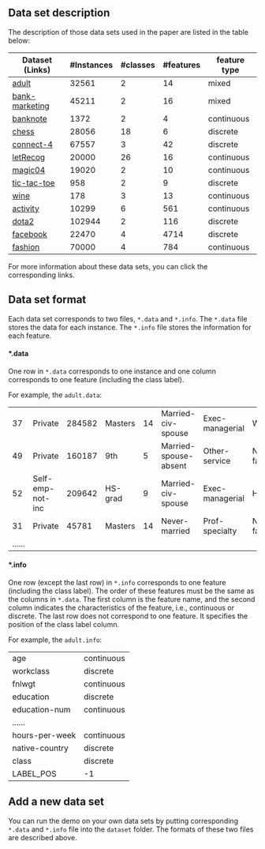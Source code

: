 ## Data set description
The description of those data sets used in the paper are listed in the table below:

|Dataset (Links) | \#Instances | \#classes	| \#features	| feature type|
| --- | --- | --- | --- | --- |
|[adult](https://archive.ics.uci.edu/ml/datasets/Adult)| 32561 | 2 | 14 | mixed|
|[bank-marketing](http://archive.ics.uci.edu/ml/datasets/Bank+Marketing) | 45211 | 2 | 16 | mixed|
|[banknote](https://archive.ics.uci.edu/ml/datasets/banknote+authentication) | 1372 | 2 | 4 | continuous|
|[chess](https://archive.ics.uci.edu/ml/datasets/Chess+%28King-Rook+vs.+King%29) | 28056 | 18 | 6 | discrete|
|[connect-4](http://archive.ics.uci.edu/ml/datasets/connect-4) | 67557 | 3 | 42 | discrete|
|[letRecog](https://archive.ics.uci.edu/ml/datasets/Letter+Recognition) | 20000 | 26 | 16 | continuous|
|[magic04](https://archive.ics.uci.edu/ml/datasets/magic+gamma+telescope) | 19020 | 2 | 10 | continuous|
|[tic-tac-toe](https://archive.ics.uci.edu/ml/datasets/Tic-Tac-Toe+Endgame) | 958 | 2 | 9 | discrete|
|[wine](https://archive.ics.uci.edu/ml/datasets/wine) | 178 | 3 | 13 | continuous|
|[activity](https://archive.ics.uci.edu/ml/datasets/human+activity+recognition+using+smartphones) | 10299 | 6 | 561 | continuous|
|[dota2](https://archive.ics.uci.edu/ml/datasets/Dota2+Games+Results) | 102944 | 2 | 116 | discrete|
|[facebook](https://archive.ics.uci.edu/ml/datasets/Facebook+Large+Page-Page+Network) | 22470 | 4 | 4714 | discrete|
|[fashion](https://github.com/zalandoresearch/fashion-mnist) | 70000 | 4 | 784 | continuous|

For more information about these data sets, you can click the corresponding links.

## Data set format
Each data set corresponds to two files, `*.data` and `*.info`. The `*.data` file stores the data for each instance. The `*.info` file stores the information for each feature.

#### *.data
One row in `*.data` corresponds to one instance and one column corresponds to one feature (including the class label).

For example, the `adult.data`:

|  |  |  |  |  |  |  |  |  |  |  |  |  |  |  |
| --- | --- | --- | --- | --- | --- | --- | --- | --- | --- | --- | --- | --- | --- | --- |
| 37 | Private | 284582 | Masters | 14 | Married-civ-spouse | Exec-managerial | Wife | White | Female | 0 | 0 | 40 | United-States | <=50K |
| 49 | Private | 160187 | 9th | 5 | Married-spouse-absent | Other-service | Not-in-family | Black | Female | 0 | 0 | 16 | Jamaica | <=50K |
| 52 | Self-emp-not-inc | 209642 | HS-grad | 9 | Married-civ-spouse | Exec-managerial | Husband | White | Male | 0 | 0 | 45 | United-States | >50K |
| 31 | Private | 45781 | Masters | 14 | Never-married | Prof-specialty | Not-in-family | White | Female | 14084 | 0 | 50 | United-States | >50K |
| ......|

#### *.info
One row (except the last row) in `*.info` corresponds to one feature (including the class label). The order of these features must be the same as the columns in `*.data`. The first column is the feature name, and the second column indicates the characteristics of the feature, i.e., continuous or discrete. The last row does not correspond to one feature. It specifies the position of the class label column.

For example, the `adult.info`:

| | |
| --- | --- |
|age | continuous |
|workclass | discrete |
|fnlwgt | continuous |
|education | discrete |
|education-num | continuous |
|...... | |
|hours-per-week | continuous |
|native-country | discrete |
|class | discrete |
|LABEL_POS | -1 |

## Add a new data set
You can run the demo on your own data sets by putting corresponding `*.data` and `*.info` file into the `dataset` folder. The formats of these two files are described above.